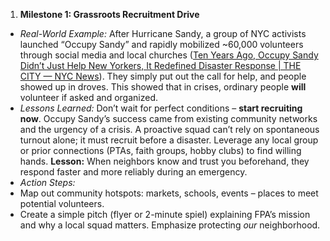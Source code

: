 1. **Milestone 1: Grassroots Recruitment Drive**  
- _Real-World Example:_ After Hurricane Sandy, a group of NYC activists launched “Occupy Sandy” and rapidly mobilized ~60,000 volunteers through social media and local churches ([Ten Years Ago, Occupy Sandy Didn’t Just Help New Yorkers, It Redefined Disaster Response | THE CITY — NYC News](https://www.thecity.nyc/2022/10/28/ten-years-occupy-sandy-disaster-response/#:~:text=Based%20on%20relationships%20forged%20and,and%20even%20help%20rebuild%20homes)). They simply put out the call for help, and people showed up in droves. This showed that in crises, ordinary people **will** volunteer if asked and organized.  
- _Lessons Learned:_ Don’t wait for perfect conditions – **start recruiting now**. Occupy Sandy’s success came from existing community networks and the urgency of a crisis. A proactive squad can’t rely on spontaneous turnout alone; it must recruit before a disaster. Leverage any local group or prior connections (PTAs, faith groups, hobby clubs) to find willing hands. **Lesson:** When neighbors know and trust you beforehand, they respond faster and more reliably during an emergency.  
- _Action Steps:_  
- Map out community hotspots: markets, schools, events – places to meet potential volunteers.  
- Create a simple pitch (flyer or 2-minute spiel) explaining FPA’s mission and why a local squad matters. Emphasize protecting _our_ neighborhood.